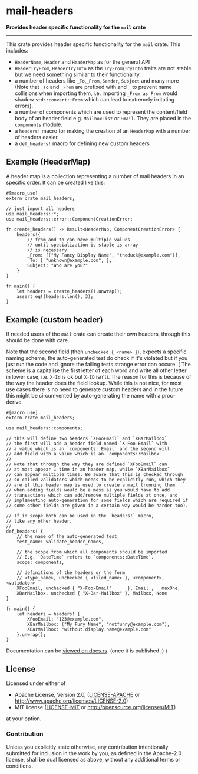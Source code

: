 
# mail-headers

**Provides header specific functionality for the `mail` crate**

---

This crate provides header specific functionality for the `mail`
crate. This includes:

- `HeaderName`, `Header` and `HeaderMap` as for the general API
- `HeaderTryFrom`, `HeaderTryInto` as the `TryFrom`/`TryInto`
  traits are not stable but we need something similar to their
  functionality.
- a number of headers like `_To`,`_From`, `Sender`, `Subject`
  and many more (Note that `_To` and `_From` are prefixed with
  and `_` to prevent name collisions when importing them, i.e.
  importing `_From as From` would shadow `std::convert::From`
  which can lead to extremely irritating errors).
- a number of components which are used to represent the
  content/field body of an header field e.g. `MailboxList`
  or `Email`. They are placed in the `components` module.
- a `headers!` macro for making the creation of an `HeaderMap`
  with a number of headers easier.
- a `def_headers!` macro for defining new custom headers

## Example (HeaderMap)

A header map is a collection representing a number
of mail headers in an specific order. It can be
created like this:

```
#[macro_use]
extern crate mail_headers;

// just import all headers
use mail_headers::*;
use mail_headers::error::ComponentCreationError;

fn create_headers() -> Result<HeaderMap, ComponentCreationError> {
    headers!{
        // from and to can have multiple values
        // until specialization is stable is array
        // is necessary
        _From: [("My Fancy Display Name", "theduck@example.com")],
        _To: [ "unknown@example.com", ],
        Subject: "Who are you?"
    }
}

fn main() {
    let headers = create_headers().unwrap();
    assert_eq!(headers.len(), 3);
}
```

## Example (custom header)

If needed users of the `mail` crate can create their own
headers, through this should be done with care.

Note that the second field (then `unchecked { <name> }`),
expects a specific naming scheme, the auto-generated test
do check if it's violated but if you just run the code and
ignore the failing tests strange error can occure. (
The scheme is a capitalise the first letter of each
word and write all other letter in lower case, i.e.
`X-Id` is ok but `X-ID` isn't). The reason for this is because
of the way the header does the field lookup. While this
is not nice, for most use cases there is no need to
generate custom headers and in the future this might be
circumvented by auto-generating the name with a proc-derive.

```
#[macro_use]
extern crate mail_headers;

use mail_headers::components;

// this will define two headers `XFooEmail` and `XBarMailbox`
// the first will add a header field named `X-Foo-Email` with
// a value which is an `components::Email` and the second will
// add field with a value which is an `components::Mailbox`.
//
// Note that through the way they are defined `XFooEmail` can
// at most appear 1 time in an header map, while `XBarMailbox`
// can appear multiple times. Be aware that this is checked through
// so called validators which needs to be explicitly run, which they
// are if this header map is used to create a mail (running them
// when adding fields would be a mess as you would have to add
// transactions which can add/remove multiple fields at once, and
// implementing auto-generation for some fields which are required if
// some other fields are given in a certain way would be harder too).

// If in scope both can be used in the `headers!` macro,
// like any other header.
// 
def_headers! {
    // the name of the auto-generated test
    test_name: validate_header_names,
    
    // the scope from which all components should be imported
    // E.g. `DateTime` refers to `components::DateTime`.
    scope: components,

    // definitions of the headers or the form
    // <type_name>, unchecked { <filed_name> }, <component>, <validator>
    XFooEmail, unchecked { "X-Foo-Email"      }, Email ,   maxOne,
    XBarMailbox, unchecked { "X-Bar-Mailbox" }, Mailbox, None
}

fn main() {
    let headers = headers! {
        XFooEmail: "123@example.com",
        XBarMailbox: ("My Funy Name", "notfunny@example.com"),
        XBarMailbox: "without.display.name@example.com"
    }.unwrap();
}
```



Documentation can be [viewed on docs.rs](https://docs.rs/mail-headers).
(once it is published ;) )


## License

Licensed under either of

 * Apache License, Version 2.0, ([LICENSE-APACHE](LICENSE-APACHE) or http://www.apache.org/licenses/LICENSE-2.0)
 * MIT license ([LICENSE-MIT](LICENSE-MIT) or http://opensource.org/licenses/MIT)

at your option.

### Contribution

Unless you explicitly state otherwise, any contribution intentionally submitted
for inclusion in the work by you, as defined in the Apache-2.0 license, shall be dual licensed as above, without any
additional terms or conditions.
